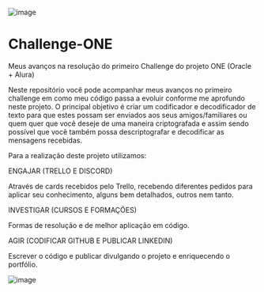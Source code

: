 
![image](https://user-images.githubusercontent.com/114106946/232570241-8e66e0ef-d2d0-4bf3-8d45-9fe45912d3b6.png)

# Challenge-ONE
Meus avanços na resolução do primeiro Challenge do projeto ONE (Oracle + Alura)

Neste repositório você pode acompanhar meus avanços no primeiro challenge em como meu código passa a evoluir conforme me aprofundo neste projeto. O principal objetivo é criar um codificador e decodificador de texto para que estes possam ser enviados aos seus amigos/familiares ou quem quer que você deseje de uma maneira criptografada e assim sendo possível que você também possa descriptografar e decodificar as mensagens recebidas. 

Para a realização deste projeto utilizamos:

ENGAJAR (TRELLO E DISCORD)

Através de cards recebidos pelo Trello, recebendo diferentes pedidos para aplicar seu conhecimento, alguns bem detalhados, outros nem tanto. 

INVESTIGAR (CURSOS E FORMAÇÕES)

Formas de resolução e de melhor aplicação em código.

AGIR (CODIFICAR GITHUB E PUBLICAR LINKEDIN)

Escrever o código e publicar divulgando o projeto e enriquecendo o portfólio.

![image](https://user-images.githubusercontent.com/114106946/232570850-e343f658-91ef-4ab2-b2a3-6a6870391e4e.png)
